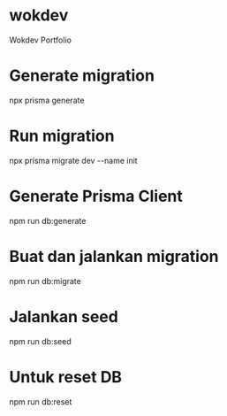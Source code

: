 # wokdev
Wokdev Portfolio


# Generate migration
npx prisma generate

# Run migration
npx prisma migrate dev --name init


# Generate Prisma Client
npm run db:generate

# Buat dan jalankan migration
npm run db:migrate

# Jalankan seed
npm run db:seed

# Untuk reset DB
npm run db:reset